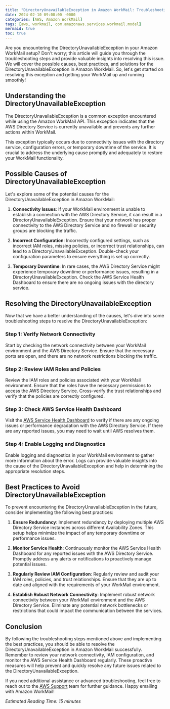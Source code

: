 ```yaml
---
title: "DirectoryUnavailableException in Amazon WorkMail: Troubleshooting and Resolution Guide"
date: 2024-02-10 09:00:00 -0000
categories: [AWS, Amazon WorkMail]
tags: [aws, workmail, com.amazonaws.services.workmail.model]
mermaid: true
toc: true
---
```



Are you encountering the DirectoryUnavailableException in your Amazon WorkMail setup? Don't worry; this article will guide you through the troubleshooting steps and provide valuable insights into resolving this issue. We will cover the possible causes, best practices, and solutions for the DirectoryUnavailableException in Amazon WorkMail. So, let's get started on resolving this exception and getting your WorkMail up and running smoothly!

## Understanding the DirectoryUnavailableException
The DirectoryUnavailableException is a common exception encountered while using the Amazon WorkMail API. This exception indicates that the AWS Directory Service is currently unavailable and prevents any further actions within WorkMail. 

This exception typically occurs due to connectivity issues with the directory service, configuration errors, or temporary downtime of the service. It is crucial to address the underlying cause promptly and adequately to restore your WorkMail functionality.

## Possible Causes of DirectoryUnavailableException
Let's explore some of the potential causes for the DirectoryUnavailableException in Amazon WorkMail:

1. **Connectivity Issues**: If your WorkMail environment is unable to establish a connection with the AWS Directory Service, it can result in a DirectoryUnavailableException. Ensure that your network has proper connectivity to the AWS Directory Service and no firewall or security groups are blocking the traffic.

2. **Incorrect Configuration**: Incorrectly configured settings, such as incorrect IAM roles, missing policies, or incorrect trust relationships, can lead to a DirectoryUnavailableException. Double-check your configuration parameters to ensure everything is set up correctly.

3. **Temporary Downtime**: In rare cases, the AWS Directory Service might experience temporary downtime or performance issues, resulting in a DirectoryUnavailableException. Check the AWS Service Health Dashboard to ensure there are no ongoing issues with the directory service.

## Resolving the DirectoryUnavailableException
Now that we have a better understanding of the causes, let's dive into some troubleshooting steps to resolve the DirectoryUnavailableException:

### Step 1: Verify Network Connectivity
Start by checking the network connectivity between your WorkMail environment and the AWS Directory Service. Ensure that the necessary ports are open, and there are no network restrictions blocking the traffic.

### Step 2: Review IAM Roles and Policies
Review the IAM roles and policies associated with your WorkMail environment. Ensure that the roles have the necessary permissions to access the AWS Directory Service. Cross-verify the trust relationships and verify that the policies are correctly configured.

### Step 3: Check AWS Service Health Dashboard
Visit the [AWS Service Health Dashboard](https://status.aws.amazon.com/) to verify if there are any ongoing issues or performance degradation with the AWS Directory Service. If there are any reported issues, you may need to wait until AWS resolves them.

### Step 4: Enable Logging and Diagnostics
Enable logging and diagnostics in your WorkMail environment to gather more information about the error. Logs can provide valuable insights into the cause of the DirectoryUnavailableException and help in determining the appropriate resolution steps.

## Best Practices to Avoid DirectoryUnavailableException
To prevent encountering the DirectoryUnavailableException in the future, consider implementing the following best practices:

1. **Ensure Redundancy**: Implement redundancy by deploying multiple AWS Directory Service instances across different Availability Zones. This setup helps minimize the impact of any temporary downtime or performance issues.

2. **Monitor Service Health**: Continuously monitor the AWS Service Health Dashboard for any reported issues with the AWS Directory Service. Promptly address any alerts or notifications to proactively manage potential issues.

3. **Regularly Review IAM Configuration**: Regularly review and audit your IAM roles, policies, and trust relationships. Ensure that they are up to date and aligned with the requirements of your WorkMail environment.

4. **Establish Robust Network Connectivity**: Implement robust network connectivity between your WorkMail environment and the AWS Directory Service. Eliminate any potential network bottlenecks or restrictions that could impact the communication between the services.

## Conclusion
By following the troubleshooting steps mentioned above and implementing the best practices, you should be able to resolve the DirectoryUnavailableException in Amazon WorkMail successfully. Remember to review your network connectivity, IAM configuration, and monitor the AWS Service Health Dashboard regularly. These proactive measures will help prevent and quickly resolve any future issues related to the DirectoryUnavailableException.

If you need additional assistance or advanced troubleshooting, feel free to reach out to the [AWS Support](https://aws.amazon.com/premiumsupport/) team for further guidance. Happy emailing with Amazon WorkMail!

*Estimated Reading Time: 15 minutes*